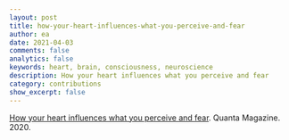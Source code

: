 ```yaml
---
layout: post
title: how-your-heart-influences-what-you-perceive-and-fear
author: ea
date: 2021-04-03
comments: false
analytics: false
keywords: heart, brain, consciousness, neuroscience
description: How your heart influences what you perceive and fear
category: contributions
show_excerpt: false
---
```


<a href='https://www.quantamagazine.org/how-your-heart-influences-what-you-perceive-and-fear-20200706/'>How your heart influences what you perceive and fear</a>. Quanta Magazine. 2020.
